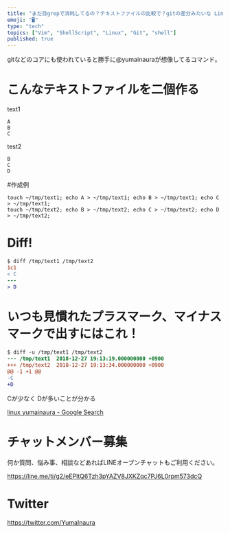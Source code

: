 ```yaml
---
title: "まだ目grepで消耗してるの？テキストファイルの比較で？gitの差分みたいな Linuxのdiffコマンド使ってる？"
emoji: "🖥"
type: "tech"
topics: ["Vim", "ShellScript", "Linux", "Git", "shell"]
published: true
---
```


gitなどのコアにも使われていると勝手に@yumainauraが想像してるコマンド。

# こんなテキストファイルを二個作る

text1

```
A
B
C
```

test2

```
B
C
D
```

#作成例

```
touch ~/tmp/text1; echo A > ~/tmp/text1; echo B > ~/tmp/text1; echo C > ~/tmp/text1;
touch ~/tmp/text2; echo B > ~/tmp/text2; echo C > ~/tmp/text2; echo D > ~/tmp/text2;
```

# Diff!

```diff
$ diff /tmp/text1 /tmp/text2
1c1
< C
---
> D
```

# いつも見慣れたプラスマーク、マイナスマークで出すにはこれ！

```diff
$ diff -u /tmp/text1 /tmp/text2
--- /tmp/text1	2018-12-27 19:13:19.000000000 +0900
+++ /tmp/text2	2018-12-27 19:13:34.000000000 +0900
@@ -1 +1 @@
-C
+D
```

Cが少なく
Dが多いことが分かる


[linux yumainaura - Google Search](https://www.google.com/search?q=linux+yumainaura&oq=linux+yumainaura&aqs=chrome..69i57j69i60j0j69i60j0l2.1817j0j7&sourceid=chrome&ie=UTF-8)








<!-- Update From Qiita API -->

# チャットメンバー募集


何か質問、悩み事、相談などあればLINEオープンチャットもご利用ください。

https://line.me/ti/g2/eEPltQ6Tzh3pYAZV8JXKZqc7PJ6L0rpm573dcQ





# Twitter


https://twitter.com/YumaInaura


<!-- Update From Qiita API -->


